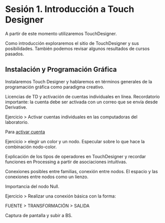 # Sesión 1. Introducción a Touch Designer

A partir de este momento utilizaremos TouchDesigner.

Como introducción exploraremos el sitio de TouchDesigner y sus posibilidades. También podemos revisar algunos resultados de cursos pasados.

## Instalación y Programación Gráfica

Instalaremos Touch Designer y hablaremos en términos generales de la programación gráfica como paradigma creativo.

Licencias de TD y activación de cuentas individuales en línea. Recordatorio importante: la cuenta debe ser activada con un correo que se envía desde Derivative.

Ejercicio > Activar cuentas individuales en las computadoras del laboratorio.

Para [activar cuenta](https://derivative.ca/user/login)

Ejercicio > elegir un color y un nodo. Especular sobre lo que hace la combinación nodo-color.

Explicación de los tipos de operadores en TouchDesigner y recordar funciones en Processing a partir de asociaciones intuitivas.

Conexiones posibles entre familias, conexión entre nodos. El espacio y las conexiones entre nodos como un lienzo. 

Importancia del nodo Null.

Ejercicio > Realizar una conexión básica con la forma:

FUENTE > TRANSFORMACIÓN > SALIDA

Captura de pantalla y subir a BS. 